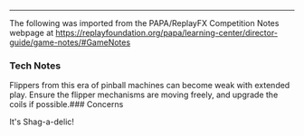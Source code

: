 ***
The following was imported from the PAPA/ReplayFX Competition Notes webpage at https://replayfoundation.org/papa/learning-center/director-guide/game-notes/#GameNotes

### Tech Notes
            
Flippers from this era of pinball machines can become weak with extended play. Ensure the flipper mechanisms are moving freely, and upgrade the coils if possible.### Concerns
            
It's Shag-a-delic!
